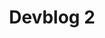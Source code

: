 ---
slug: 2
title: Devblog 2
description: It's just about time for another update! We can report that we've made some great progress this month, with plenty of exciting stuff to share with you.
image: images/devblog/2/title.png
toc_max_heading_level: 4
draft: true
---